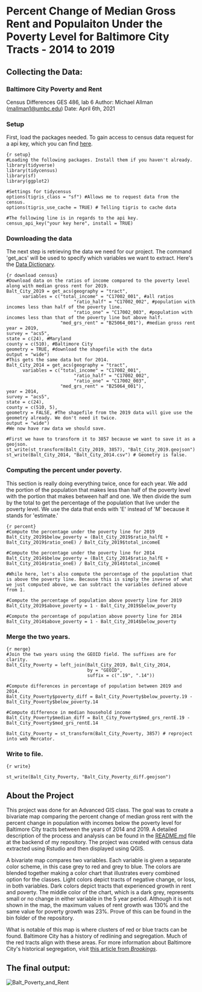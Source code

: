 #  Percent Change of Median Gross Rent and Populaiton Under the Poverty Level for Baltimore City Tracts - 2014 to 2019

## Collecting the Data:
  
### Baltimore City Poverty and Rent
Census Differences GES 486, lab 6
Author: Michael Allman (mallman1@umbc.edu)
Date: April 6th, 2021

### Setup
First, load the packages needed. To gain access to census data request for a api key, which you can find [here](https://api.census.gov/data/key_signup.html). 

```
{r setup}
#Loading the following packages. Install them if you haven't already.
library(tidyverse)
library(tidycensus)
library(sf)
library(ggplot2)

#Settings for tidycensus
options(tigris_class = "sf") #Allows me to request data from the census. 
options(tigris_use_cache = TRUE) # Telling tigris to cache data

#The following line is in regards to the api key.
census_api_key("your key here", install = TRUE)
```

### Downloading the data
The next step is retrieving the data we need for our project. The command 'get_acs' will be used to specify which variables we want to extract. Here's the [Data Dictionary](https://www.socialexplorer.com/data/ACS2019_5yr/metadata/?ds=ACS19_5yr).

```
{r download census}
#Download data on the ratios of income compared to the poverty level along with median gross rent for 2019.
Balt_City_2019 = get_acs(geography = "tract",
      variables = c("total_income" = "C17002_001", #all ratios
                         "ratio_half" = "C17002_002", #population with incomes less than half of the poverty line.
                         "ratio_one" = "C17002_003", #population with incomes less than that of the poverty line but above half.
                    "med_grs_rent" = "B25064_001"), #median gross rent
year = 2019,
survey = "acs5",
state = c(24), #Maryland
county = c(510), #Baltimore City
geometry = TRUE, #download the shapefile with the data
output = "wide") 
#This gets the same data but for 2014.
Balt_City_2014 = get_acs(geography = "tract",
      variables = c("total_income" = "C17002_001",
                         "ratio_half" = "C17002_002", 
                         "ratio_one" = "C17002_003",
                    "med_grs_rent" = "B25064_001"),
year = 2014,
survey = "acs5",
state = c(24), 
county = c(510, 5), 
geometry = FALSE, #The shapefile from the 2019 data will give use the geometry already. We don't need it twice.
output = "wide") 
#We now have raw data we should save. 

#First we have to transform it to 3857 because we want to save it as a geojson.
st_write(st_transform(Balt_City_2019, 3857), "Balt_City_2019.geojson")
st_write(Balt_City_2014, "Balt_City_2014.csv") # Geometry is false.
```
### Computing the percent under poverty.
This section is really doing everything twice, once for each year. We add the portion of the population that makes less than half of the poverty level with the portion that makes between half and one. We then divide the sum by the total to get the percentage of the population that live under the poverty level. We use the data that ends with 'E' instead of 'M' because it stands for 'estimate.'

```
{r percent}
#Compute the percentage under the poverty line for 2019
Balt_City_2019$below_poverty = (Balt_City_2019$ratio_halfE + Balt_City_2019$ratio_oneE) / Balt_City_2019$total_incomeE

#Compute the percentage under the poverty line for 2014
Balt_City_2014$below_poverty = (Balt_City_2014$ratio_halfE + Balt_City_2014$ratio_oneE) / Balt_City_2014$total_incomeE

#While here, let's also compute the percentage of the population that is above the poverty line. Because this is simply the inverse of what we just computed above, we can subtract the variables defined above from 1.

#Compute the percentage of population above poverty line for 2019
Balt_City_2019$above_poverty = 1 - Balt_City_2019$below_poverty

#Compute the percentage of population above poverty line for 2014
Balt_City_2014$above_poverty = 1 - Balt_City_2014$below_poverty
```
### Merge the two years.
```
{r merge}
#Join the two years using the GEOID field. The suffixes are for clarity.
Balt_City_Poverty = left_join(Balt_City_2019, Balt_City_2014,
                              by = "GEOID",
                              suffix = c(".19", ".14"))
                              
#Compute differences in percentage of population between 2019 and 2014.
Balt_City_Poverty$poverty_diff = Balt_City_Poverty$below_poverty.19 - Balt_City_Poverty$below_poverty.14

#Compute difference in median household income
Balt_City_Poverty$median_diff = Balt_City_Poverty$med_grs_rentE.19 - Balt_City_Poverty$med_grs_rentE.14

Balt_City_Poverty = st_transform(Balt_City_Poverty, 3857) # reproject into web Mercator.
```
### Write to file.
```
{r write}

st_write(Balt_City_Poverty, "Balt_City_Poverty_diff.geojson")
```

## About the Project
This project was done for an Advanced GIS class. The goal was to create a bivariate map comparing the percent change of median gross rent with the percent change in population with incomes below the poverty level for Baltimore City tracts between the years of 2014 and 2019. A detailed description of the process and analysis can be found in the [README.md](https://github.com/99Mallman/99Mallman.github.io/tree/master/GES486_Lab6) file at the backend of my repository. The project was created with census data extracted using Rstudio and then displayed using QGIS. 

A bivariate map compares two variables. Each variable is given a separate color scheme, in this case grey to red and grey to blue. The colors are blended together making a color chart that illustrates every combined option for the classes. Light colors depict tracts of negative change, or loss, in both variables. Dark colors depict tracts that experienced growth in rent and poverty. The middle color of the chart, which is a dark grey, represents small or no change in either variable in the 5 year period. Although it is not shown in the map, the maximum values of rent growth was 130% and the same value for poverty growth was 23%. Prove of this can be found in the bin folder of the repository.

What is notable of this map is where clusters of red or blue tracts can be found. Baltimore City has a history of redlining and segregation. Much of the red tracts align with these areas. For more information about Baltimore City's historical segregation, visit [this article from *Brookings*](https://www.brookings.edu/blog/the-avenue/2015/05/11/good-fortune-dire-poverty-and-inequality-in-baltimore-an-american-story/).

## The final output:

![Balt_Poverty_and_Rent](https://user-images.githubusercontent.com/78063176/114249178-df2ece80-9967-11eb-8137-944947cffb47.png)


